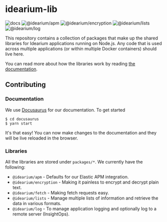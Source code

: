# idearium-lib

![docs](https://github.com/idearium/idearium-lib/workflows/docs/badge.svg)
![@idearium/apm](https://github.com/idearium/idearium-lib/workflows/@idearium/apm/badge.svg)
![@idearium/encryption](https://github.com/idearium/idearium-lib/workflows/@idearium/encryption/badge.svg)
![@idearium/lists](https://github.com/idearium/idearium-lib/workflows/@idearium/lists/badge.svg)
![@idearium/log](https://github.com/idearium/idearium-lib/workflows/@idearium/log/badge.svg)

This repository contains a collection of packages that make up the shared libraries for Idearium applications running on Node.js. Any code that is used across multiple applications (or within multiple Docker containers) should live here.

You can read more about how the libraries work by reading [the documentation](https://idearium.github.io/idearium-lib).

## Contributing

### Documentation

We use [Docusaurus](https://docusaurus.io/en/) for our documentation. To get started

```shell
$ cd docusaurus
$ yarn start
```

It's that easy! You can now make changes to the documentation and they will be live reloaded in the browser.

### Libraries

All the libraries are stored under `packages/*`. We currently have the following:

-   `@idearium/apm` - Defaults for our Elastic APM integration.
-   `@idearium/encryption` - Making it painless to encrypt and decrypt plain text.
-   `@idearium/fetch` - Making fetch requests easy.
-   `@idearium/lists` - Manage multiple lists of information and retrieve the data in various formats.
-   `@idearium/log` - To manage application logging and optionally log to a remote server (InsightOps).
